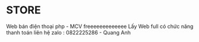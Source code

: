 # STORE
Web bán điện thoại php - MCV freeeeeeeeeeeee
Lấy Web full có chức năng thanh toán liên hệ zalo : 0822225286 - Quang Anh 
